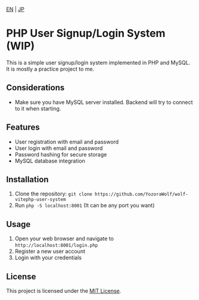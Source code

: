 




[EN](README.md) | [JP](README_JP.md)

# PHP User Signup/Login System (WIP)

This is a simple user signup/login system implemented in PHP and MySQL. It is mostly a practice project to me.

## Considerations

- Make sure you have MySQL server installed. Backend will try to connect to it when starting.

## Features

- User registration with email and password
- User login with email and password
- Password hashing for secure storage
- MySQL database integration

## Installation

1. Clone the repository: `git clone https://github.com/YozoraWolf/wolf-vitephp-user-system`
2. Run `php -S localhost:8001` (It can be any port you want)

## Usage

1. Open your web browser and navigate to `http://localhost:8001/login.php`
2. Register a new user account
3. Login with your credentials

## License

This project is licensed under the [MIT License](LICENSE).